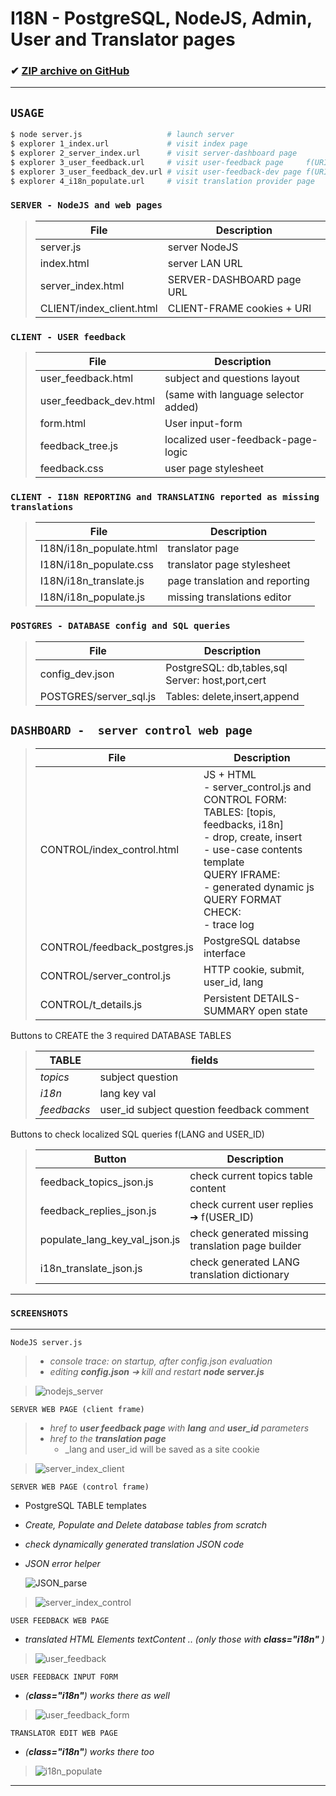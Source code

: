 # I18N - PostgreSQL, NodeJS, Admin, User and Translator pages

### ✔ [ZIP archive on GitHub](../../archive/master.zip)

<hr>

## `USAGE`
<!--{{{-->
```bash
$ node server.js                   # launch server
$ explorer 1_index.url             # visit index page
$ explorer 2_server_index.url      # visit server-dashboard page
$ explorer 3_user_feedback.url     # visit user-feedback page     f(URI/cookies: LANG,USER_ID)
$ explorer 3_user_feedback_dev.url # visit user-feedback-dev page f(URI/cookies: LANG,USER_ID) SELECT[250])
$ explorer 4_i18n_populate.url     # visit translation provider page
```

<!--}}}-->

### `SERVER - NodeJS and web pages`
<!--{{{-->

> File                          | Description
> ------------------------------|---------------------------
> server.js                     | server NodeJS
> index.html                    | server LAN URL
> server_index.html             | SERVER-DASHBOARD page URL
> CLIENT/index_client.html      | CLIENT-FRAME cookies + URI

<!--}}}-->

### `CLIENT - USER feedback`
<!--{{{-->

> File                          | Description
> ------------------------------|------------------------------------
> user_feedback.html            | subject and questions layout
> user_feedback_dev.html        | (same with language selector added)
> form.html                     | User input-form
> feedback_tree.js              | localized user-feedback-page-logic
> feedback.css                  | user page stylesheet

<!--}}}-->

### `CLIENT - I18N REPORTING and TRANSLATING reported as missing translations`
<!--{{{-->

> File                          | Description
> ------------------------------|-------------------------------
> I18N/i18n_populate.html       | translator page
> I18N/i18n_populate.css        | translator page stylesheet
> I18N/i18n_translate.js        | page translation and reporting
> I18N/i18n_populate.js         | missing translations editor

<!--}}}-->

### `POSTGRES - DATABASE config and SQL queries`
<!--{{{-->

> File                          | Description
> ------------------------------|-------------
> config_dev.json               | PostgreSQL: db,tables,sql<br>Server: host,port,cert
> POSTGRES/server_sql.js        | Tables: delete,insert,append

<!--}}}-->

## `DASHBOARD -  server control web page`
<!--{{{-->

> File                         | Description
> -----------------------------|-------------
> CONTROL/index_control.html   | JS + HTML<br>- server_control.js and CONTROL FORM:<br>TABLES: [topis, feedbacks, i18n]<br>- drop, create, insert<br>- use-case contents template<br>QUERY IFRAME:<br>- generated dynamic js<br>QUERY FORMAT CHECK:<br>- trace log
> CONTROL/feedback_postgres.js | PostgreSQL databse interface
> CONTROL/server_control.js    | HTTP cookie, submit, user_id, lang      
> CONTROL/t_details.js         | Persistent DETAILS-SUMMARY open state   

<!--}}}-->

  Buttons to CREATE the 3 required DATABASE TABLES
<!--{{{-->

> TABLE       | fields
> ------------|-------
> *topics*    | subject  question
> *i18n*      | lang     key      val
> *feedbacks* | user_id  subject  question feedback comment

<!--}}}-->

  Buttons to check localized SQL queries f(LANG and USER_ID)
<!--{{{-->

> Button                        | Description
> ------------------------------|-------------------------------------------------
> feedback_topics_json.js       | check current topics table content
> feedback_replies_json.js      | check current user replies ➔ f(USER_ID)
> populate_lang_key_val_json.js | check generated missing translation page builder
> i18n_translate_json.js        | check generated LANG translation dictionary

<!--}}}-->

<hr>

### `SCREENSHOTS`

<hr>

`NodeJS server.js` <!--{{{-->
> * _console trace: on startup, after config.json evaluation_
> * _editing **config.json** ➔ kill and restart **node server.js**_

> ![nodejs_server](/screenshot/nodejs_server.png)

<!--}}}-->
`SERVER WEB PAGE (client frame)` <!--{{{-->
> * _href to **user feedback page** with **lang** and **user_id** parameters_
> * _href to the **translation page**_
>    * _lang and user_id will be saved as a site cookie

> ![server_index_client](/screenshot/server_index_client.png)

<!--}}}-->
`SERVER WEB PAGE (control frame)` <!--{{{-->
* PostgreSQL TABLE templates
* _Create, Populate and Delete database tables from scratch_
* _check dynamically generated translation JSON code_
* _JSON error helper_

    ![JSON_parse](/screenshot/JSON_parse.png)

> ![server_index_control](/screenshot/server_index_control.png)

<!--}}}-->
`USER FEEDBACK WEB PAGE` <!--{{{-->
* _translated HTML Elements textContent .. (only those with **class="i18n"** )_

> ![user_feedback](/screenshot/user_feedback.png)

<!--}}}-->
`USER FEEDBACK INPUT FORM` <!--{{{-->
* _(**class="i18n"**) works there as well_

> ![user_feedback_form](/screenshot/user_feedback_form.png)

<!--}}}-->
`TRANSLATOR EDIT WEB PAGE` <!--{{{-->
* _(**class="i18n"**) works there too_

> ![i18n_populate](/screenshot/i18n_populate.png)
<!--}}}-->

<hr>
